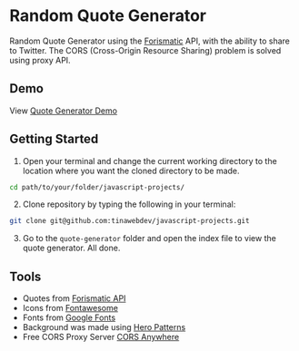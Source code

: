 # Random Quote Generator

Random Quote Generator using the [Forismatic](https://forismatic.com/en/) API, with the ability to share to Twitter. The CORS (Cross-Origin Resource Sharing) problem is solved using proxy API.

## Demo

View [Quote Generator Demo](https://tinawebdev.github.io/javascript-projects/quote-generator/)

## Getting Started

1. Open your terminal and change the current working directory to the location where you want the cloned directory to be made.

```bash
cd path/to/your/folder/javascript-projects/
```

2. Clone repository by typing the following in your terminal:

```bash
git clone git@github.com:tinawebdev/javascript-projects.git
```

3. Go to the `quote-generator` folder and open the index file to view the quote generator. All done.

## Tools

- Quotes from [Forismatic API](https://forismatic.com/en/api/)
- Icons from [Fontawesome](https://fontawesome.com/)
- Fonts from [Google Fonts](https://fonts.google.com/)
- Background was made using [Hero Patterns](https://www.heropatterns.com/)
- Free CORS Proxy Server [CORS Anywhere](https://cors-anywhere.herokuapp.com/corsdemo)
